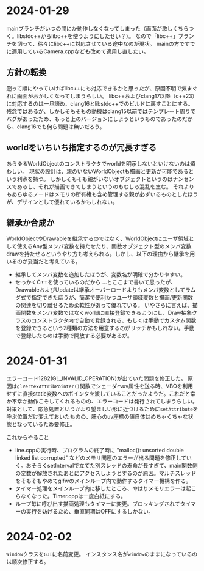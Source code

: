 # 2024-01-29
mainブランチがいつの間にか動作しなくなってしまった（画面が激しくちらつく。libstdc++からlibc++を使うようにしたせい？）。
なので「libc++」ブランチを切って、徐々にlibc++に対応させている途中なのが現状。
mainの方ですでに適用しているCamera.cppなども改めて適用し直したい。

## 方針の転換
遡って順にやっていけばlibc++にも対応できるかと思ったが、原因不明で気まぐれに画面がおかしくなってしまうらしい。
libc++およびclang17以降（c++23）に対応するのは一旦諦め、clang16とlibstdc++でのビルドに戻すことにする。
残念ではあるが、しかしそもそもの動機はclang15以前ではテンプレート周りでバグがあったため、もっと上のバージョンにしようというものであったのだから、clang16でも何ら問題は無いだろう。

## worldをいちいち指定するのが冗長すぎる
あらゆるWorldObjectのコンストラクタでworldを明示しないといけないのは煩わしい。
現状の設計は、親のいないWorldObjectも描画と更新が可能であるという利点を持つ。
しかしそもそも親がいないオブジェクトというのはナンセンスであるし、それが描画できてしまうというのもむしろ混乱を生む。
それよりもあらゆるノードはメモリの所有権も含め管理する親が必ずいるものとしたほうが、デザインとして優れているかもしれない。

## 継承か合成か
WorldObjectやDrawableを継承するのではなく、WorldObjectにユーザ領域として使えるAny型メンバ変数を持たせたり、関数オブジェクト型のメンバ変数drawを持たせるというやり方も考えられる。しかし、以下の理由から継承を用いるのが妥当だと考えている。
- 継承してメンバ変数を追加したほうが、変数名が明確で分かりやすい。
- せっかくC++を使っているのだから
…とここまで書いて思ったが、DrawableおよびUpdateは継承オーバーロードよりもメンバ変数としてラムダ式で指定できたほうが、簡潔で便利かつユーザ領域変数と描画/更新関数の関連を切り離せるため柔軟性があって優れている。
いやさらに言えば、描画関数をメンバ変数ではなくworldに直接登録できるようにし、Draw抽象クラスのコンストラクタ内で自動で登録される、もしくは手動でカスタム関数を登録できるという2種類の方法を用意するのがリッチかもしれない。手動で登録したものは手動で開放する必要があるが。


# 2024-01-31
エラーコード1282(GL_INVALID_OPERATION)が出ていた問題を修正した。
原因は`glVertexAttribPointer()`関数でシェーダへuv属性を送る時、VBOを利用せずに直接static変数へのポインタを渡していることだったようだ。これだと幸か不幸か動作こそしてくれるものの、エラーコードは発行されてしまうらしい。
対策として、応急処置というかより望ましい形に近づけるために`setAttribute`を呼ぶ位置だけ変えておいたものの、肝心のuv座標の値自体はめちゃくちゃな状態となっているため要修正。

これからやること
- line.cppの実行時、プログラムの終了時に "malloc(): unsorted double linked list corrupted" などのメモリ関連のエラーが出る問題を修正していく。おそらくsetIntervalで立てた別スレッドの寿命が長すぎて、main関数側の変数が解放されたあとにアクセスしようとするのが原因。マルチスレッドをそもそもやめてglfwのメインループ内で動作するタイマー機構を作る。
- タイマー処理をメインループ内に移したところ、やはりメモリエラーは起こらなくなった。Timer.cppは一度白紙にする。
- ループ毎に呼び出す描画処理もタイマーに変更。ブロッキングされてタイマーの実行を妨げるため、垂直同期はOFFにするしかない。


# 2024-02-02
`Window`クラスを`GUI`に名前変更。
インスタンス名が`window`のままになっているのは順次修正する。
